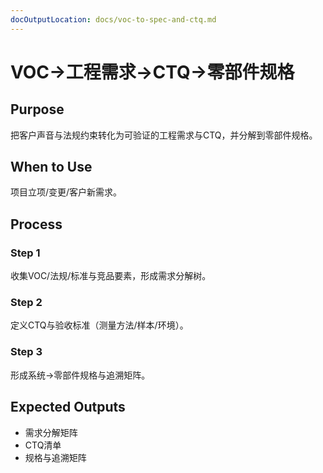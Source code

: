 ```yaml
---
docOutputLocation: docs/voc-to-spec-and-ctq.md
---
```


# VOC→工程需求→CTQ→零部件规格

## Purpose

把客户声音与法规约束转化为可验证的工程需求与CTQ，并分解到零部件规格。

## When to Use

项目立项/变更/客户新需求。

## Process

### Step 1

收集VOC/法规/标准与竞品要素，形成需求分解树。

### Step 2

定义CTQ与验收标准（测量方法/样本/环境）。

### Step 3

形成系统→零部件规格与追溯矩阵。

## Expected Outputs

- 需求分解矩阵
- CTQ清单
- 规格与追溯矩阵
